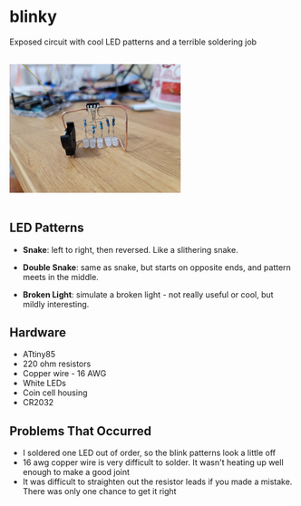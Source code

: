 # blinky
Exposed circuit with cool LED patterns and a terrible soldering job

<br>
<img src="https://github.com/sethpoly/blinky/raw/main/images/exposed_circuit.jpg" width=60% height=60%>
<br><br>

## LED Patterns


- **Snake**: left to right, then reversed. Like a slithering snake.


- **Double Snake**: same as snake, but starts on opposite ends, and pattern meets in the middle.


- **Broken Light**: simulate a broken light - not really useful or cool, but mildly interesting.

## Hardware
- ATtiny85
- 220 ohm resistors
- Copper wire - 16 AWG
- White LEDs
- Coin cell housing
- CR2032

## Problems That Occurred
- I soldered one LED out of order, so the blink patterns look a little off
- 16 awg copper wire is very difficult to solder. It wasn't heating up well enough to make a good joint
- It was difficult to straighten out the resistor leads if you made a mistake. There was only one chance to get it right